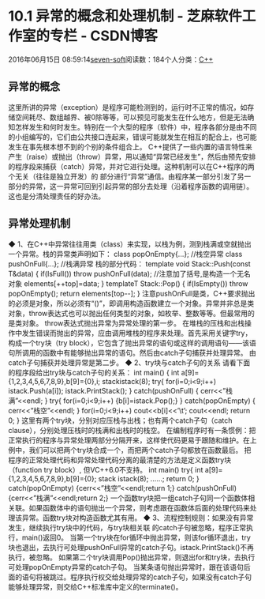
# 10.1 异常的概念和处理机制 -  芝麻软件工作室的专栏 - CSDN博客


2016年06月15日 08:59:14[seven-soft](https://me.csdn.net/softn)阅读数：184个人分类：[C++																](https://blog.csdn.net/softn/article/category/6266511)



## 异常的概念
这里所讲的异常（exception）是程序可能检测到的，运行时不正常的情况，如存储空间耗尽、数组越界、被0除等等，可以预见可能发生在什么地方，但是无法确知怎样发生和何时发生。特别在一个大型的程序（软件）中，程序各部分是由不同的小组编写的，它们由公共接口连起来，错误可能就发生在相互的配合上，也可能发生在事先根本想不到的个别的条件组合上。
C++提供了一些内置的语言特性来产生（raise）或抛出（throw）异常，用以通知“异常已经发生”，然后由预先安排的程序段来捕获（catch）异常，并对它进行处理。这种机制可以在C++程序的两个无关（往往是独立开发）的
 部分进行“异常”通信。由程序某一部分引发了另一部分的异常，这一异常可回到引起异常的部分去处理（沿着程序函数的调用链）。这也是分清处理责任的好办法。
## 异常处理机制
◆ 1、在C++中异常往往用类（class）来实现，以栈为例，测到栈满或空就抛出一个异常。栈的异常类声明如下：
class
 popOnEmpty{...}; //栈空异常
class pushOnFull{...}; //栈满异常
栈的部分代码：
template <typename T>void Stack<T>::Push(const T&data)
{
if(IsFull()) throw pushOnFull<T>(data);
//注意加了括号,是构造一个无名对象
elements[++top]=data;
}
template<typename T>T Stack<T>::Pop()
{
if(IsEmpty()) throw popOnEmpty<T>();
return elements[top--];
}
注意pushOnFull是类，C++要求抛出的必须是对象，所以必须有“()”，即调用构造函数建立一个对象。异常并非总是类对象，throw表达式也可以抛出任何类型的对象，如枚举、整数等等。但最常用的是类对象。
throw表达式抛出异常为异常处理的第一步。
在堆栈的压栈和出栈操作中发生错误而抛出的异常，应由调用堆栈的程序来处理。首先采用关键字try，构成一个try块（try
 block），它包含了抛出异常的语句或这样的调用语句——该语句所调用的函数中有能够抛出异常的语句。然后由catch子句捕获并处理异常。
由catch子句捕获并处理异常是第二步。
◆ 2、try块与catch子句的关系
请看下面的程序段给出try块与catch子句的关系：
int main()
{
int a[9]={1,2,3,4,5,6,7,8,9},b[9]={0},i;
stack<int>istack(8);
try{
for(i=0;i<9;i++) istack.Push(a[i]);
istack.PrintStack();
}
catch(pushOnFull<int>)
{
cerr<<”栈满”<<endl;
}
try{
for(i=0;i<9;i++)
{b[i]=istack.Pop();}
}
catch(popOnEmpty<int>)
{
cerr<<”栈空”<<endl;
}
for(i=0;i<9;i++)
cout<<b[i]<<’\t’;
cout<<endl;
return 0;
}
这里有两个try块，分别对应压栈与出栈；也有两个catch子句（catch clause），分别处理压栈时的栈满和出栈时的栈空。
在编制程序时有一条惯例：把正常执行的程序与异常处理两部分分隔开来，这样使代码更易于跟随和维护。在上例中，我们可以把两个try块合成一个，而把两个catch子句都放在函数最后。
把程序的正常处理代码和异常处理代码分离的最清楚的方法是定义函数try块（function try block）, 但VC++6.0不支持。
int main()
try{
int a[9]={1,2,3,4,5,6,7,8,9},b[9]={0};
stack <int>istack(8);
......;
return 0;
}
catch(popOnEmpty<int>)
{cerr<<”栈空”<<endl;return 1;}
catch(pushOnFull<int>)
{cerr<<”栈满”<<endl;return 2;}
一个函数try块把一组catch子句同一个函数体相关联。如果函数体中的语句抛出一个异常，则考虑跟在函数体后面的处理代码来处理该异常。函数try块对构造函数尤其有用。
◆ 3、流程控制规则：如果没有异常发生，继续执行try块中的代码，与try块相关联 的catch子句被忽略，程序正常执行，main()返回0。
当第一个try块在for循环中抛出异常，则该for循环退出，try块也退出，去执行可处理pushOnFull异常的catch子句。istack.PrintStack()不再执行，被忽略。
如果第二个try块调用Pop()抛出异常，则退出for和try块，去执行可处理popOnEmpty异常的catch子句。
当某条语句抛出异常时，跟在该语句后面的语句将被跳过。程序执行权交给处理异常的catch子句，如果没有catch子句能够处理异常，则交给C++标准库中定义的terminate()。

